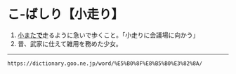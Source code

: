 # こ‐ばしり【小走り】

1. [小また**で**](こまた（小股）)走るように急いで歩くこと。「小走りに会議場に向かう」
2. 昔、武家に仕えて雑用を務めた少女。

---
`https://dictionary.goo.ne.jp/word/%E5%B0%8F%E8%B5%B0%E3%82%8A/`